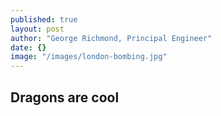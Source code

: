 ```yaml
---
published: true
layout: post
author: "George Richmond, Principal Engineer"
date: {}
image: "/images/london-bombing.jpg"
---
```



## Dragons are cool
